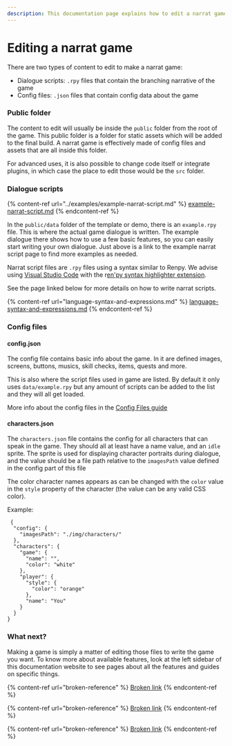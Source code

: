 ```yaml
---
description: This documentation page explains how to edit a narrat game
---
```


# Editing a narrat game

There are two types of content to edit to make a narrat game:

* Dialogue scripts: `.rpy` files that contain the branching narrative of the game
* Config files: `.json` files that contain config data about the game

### Public folder

The content to edit will usually be inside the `public` folder from the root of the game. This public folder is a folder for static assets which will be added to the final build. A narrat game is effectively made of config files and assets that are all inside this folder.

For advanced uses, it is also possible to change code itself or integrate plugins, in which case the place to edit those would be the `src` folder.

### Dialogue scripts

{% content-ref url="../examples/example-narrat-script.md" %}
[example-narrat-script.md](../examples/example-narrat-script.md)
{% endcontent-ref %}

In the `public/data` folder of the template or demo, there is an `example.rpy` file. This is where the actual game dialogue is written. The example dialogue there shows how to use a few basic features, so you can easily start writing your own dialogue. Just above is a link to the example narrat script page to find more examples as needed.

Narrat script files are `.rpy` files using a syntax similar to Renpy. We advise using [Visual Studio Code](https://code.visualstudio.com) with the r[en'py syntax highlighter extension](https://marketplace.visualstudio.com/items?itemName=LuqueDaniel.languague-renpy).

See the page linked below for more details on how to write narrat scripts.

{% content-ref url="language-syntax-and-expressions.md" %}
[language-syntax-and-expressions.md](language-syntax-and-expressions.md)
{% endcontent-ref %}

### Config files

#### config.json

The config file contains basic info about the game. In it are defined images, screens, buttons, musics, skill checks, items, quests and more.

This is also where the script files used in game are listed. By default it only uses `data/example.rpy` but  any amount of scripts can be added to the list and they will all get loaded.

More info about the config files in the [Config Files guide](config-files.md)

#### characters.json

The `characters.json` file contains the config for all characters that can speak in the game. They should all at least have a name value, and an `idle` sprite. The sprite is used for displaying character portraits during dialogue, and the value should be a file path relative to the `imagesPath` value defined in the config part of this file

The color character names appears as can be changed with the `color` value in the `style` property of the character (the value can be any valid CSS color).

Example:

```
 {
  "config": {
    "imagesPath": "./img/characters/"
  },
  "characters": {
    "game": {
      "name": "",
      "color": "white"
    },
    "player": {
      "style": {
        "color": "orange"
      },
      "name": "You"
    }
  }
}
```

### What next?

Making a game is simply a matter of editing those files to write the game you want. To know more about available features, look at the left sidebar of this documentation website to see pages about all the features and guides on specific things.

{% content-ref url="broken-reference" %}
[Broken link](broken-reference)
{% endcontent-ref %}

{% content-ref url="broken-reference" %}
[Broken link](broken-reference)
{% endcontent-ref %}

{% content-ref url="broken-reference" %}
[Broken link](broken-reference)
{% endcontent-ref %}
